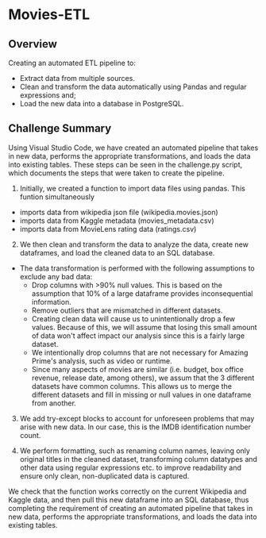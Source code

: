 # Movies-ETL

## Overview
Creating an automated ETL pipeline to:
  * Extract data from multiple sources.
  * Clean and transform the data automatically using Pandas and regular expressions and;
  * Load the new data into a database in PostgreSQL.
  
## Challenge Summary
Using Visual Studio Code, we have created an automated pipeline that takes in new data, performs the appropriate transformations, and loads the data into existing tables. These steps can be seen in the challenge.py script, which documents the steps that were taken to create the pipeline.

1. Initially, we created a function to import data files using pandas. This funtion simultaneously
  * imports data from wikipedia json file (wikipedia.movies.json)
  * imports data from Kaggle metadata (movies_metadata.csv)
  * imports data from MovieLens rating data (ratings.csv)
  
2. We then clean and transform the data to analyze the data, create new dataframes, and load the cleaned data to an SQL database.
* The data transformation is performed with the following assumptions to exclude any bad data:
    * Drop columns with >90% null values. This is based on the assumption that 10% of a large dataframe provides inconsequential information.
    * Remove outliers that are mismatched in different datasets.
    * Creating clean data will cause us to unintentionally drop a few values. Because of this, we will assume that losing this small amount of data won't affect impact our analysis since this is a fairly large dataset.
    * We intentionally drop columns that are not necessary for Amazing Prime's analysis, such as video or runtime.
    * Since many aspects of movies are similar (i.e. budget, box office revenue, release date, among others), we assum that the 3 different datasets have common columns. This allows us to merge the different datasets and fill in missing or null values in one dataframe from another.

3. We add try-except blocks to account for unforeseen problems that may arise with new data. In our case, this is the IMDB identification number count.

4. We perform formatting, such as renaming column names, leaving only original titles in the cleaned dataset, transforming column datatypes and other data using regular expressions etc. to improve readability and ensure only clean, non-duplicated data is captured.

We check that the function works correctly on the current Wikipedia and Kaggle data, and then pull this new dataframe into an SQL database, thus completing the requirement of creating an automated pipeline that takes in new data, performs the appropriate transformations, and loads the data into existing tables.
